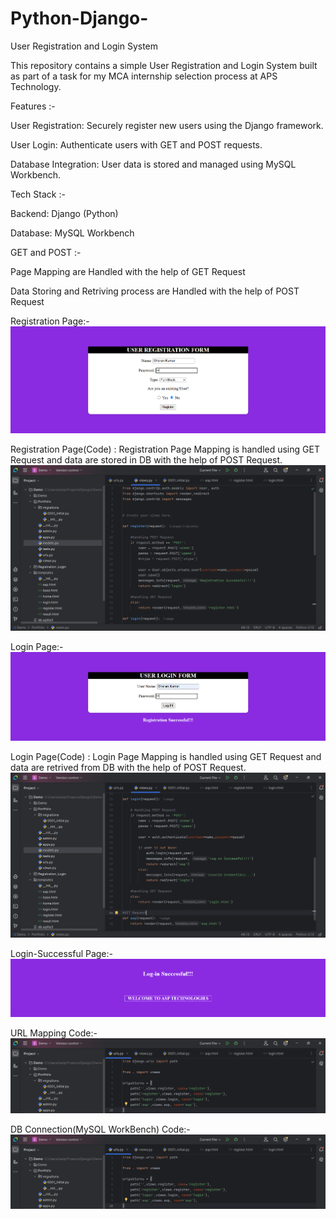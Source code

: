 # Python-Django-
User Registration and Login System

This repository contains a simple User Registration and Login System built as part of a task for my MCA internship selection process at APS Technology.

Features :-

User Registration: Securely register new users using the Django framework.

User Login: Authenticate users with GET and POST requests.

Database Integration: User data is stored and managed using MySQL Workbench.

Tech Stack :-

Backend: Django (Python)

Database: MySQL Workbench

GET and POST :-

Page Mapping are Handled with the help of GET Request

Data Storing and Retriving process are Handled with the help of POST Request

Registration Page:-
![R1](R.png)

Registration Page(Code) : Registration Page Mapping is handled using GET Request and data are stored in DB with the help of POST Request.
![R](rpost.png)

Login Page:-
![L1](L.png)

Login Page(Code) : Login Page Mapping is handled using GET Request and data are retrived from DB with the help of POST Request.
![L](lpost.png)

Login-Successful Page:-
![LS1](LS.png)

URL Mapping Code:-
![URL](url.png)

DB Connection(MySQL WorkBench) Code:-
![DB](DBC.png)
